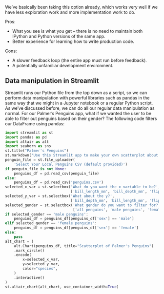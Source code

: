 We’ve basically been taking this option already, which works very well if we have less exploration work and more implementation work to do.

Pros:
- What you see is what you get – there is no need to maintain both IPython and Python versions of the same app.
- Better experience for learning how to write production code.

Cons:
- A slower feedback loop (the entire app must run before feedback).
- A potentially unfamiliar development environment.

## Data manipulation in Streamlit

Streamlit runs our Python file from the top down as a script, so we can perform data manipulation with powerful libraries such as pandas in the same way that we might in a Jupyter notebook or a regular Python script. As we’ve discussed before,
we can do all our regular data manipulation as normal. For our Palmer’s Penguins app, what if we wanted the user to be able to filter out penguins based on their gender? The following code filters our DataFrame using pandas: 

```py
import streamlit as st
import pandas as pd
import altair as alt 
import seaborn as sns
st.title("Palmer's Penguins")
st.markdown('Use this Streamlit app to make your own scatterplot about penguins!')
penguin_file = st.file_uploader(
    'Select Your Local Penguins CSV (default provided)')
if penguin_file is not None:
    penguins_df = pd.read_csv(penguin_file)
else:
    penguins_df = pd.read_csv('penguins.csv')
selected_x_var = st.selectbox('What do you want the x variable to be?',
                              ['bill_length_mm', 'bill_depth_mm', 'flipper_length_mm', 'body_mass_g'])
selected_y_var = st.selectbox('What about the y?',
                              ['bill_depth_mm', 'bill_length_mm', 'flipper_length_mm', 'body_mass_g'])
selected_gender = st.selectbox('What gender do you want to filter for?',
                               ['all penguins', 'male penguins', 'female penguins'])
if selected_gender == 'male penguins':
    penguins_df = penguins_df[penguins_df['sex'] == 'male']
elif selected_gender == 'female penguins':
    penguins_df = penguins_df[penguins_df['sex'] == 'female']
else:
    pass
alt_chart = (
    alt.Chart(penguins_df, title="Scatterplot of Palmer's Penguins")
    .mark_circle()
    .encode(
        x=selected_x_var,
        y=selected_y_var,
        color="species",
    )
    .interactive()
)
st.altair_chart(alt_chart, use_container_width=True)
```

